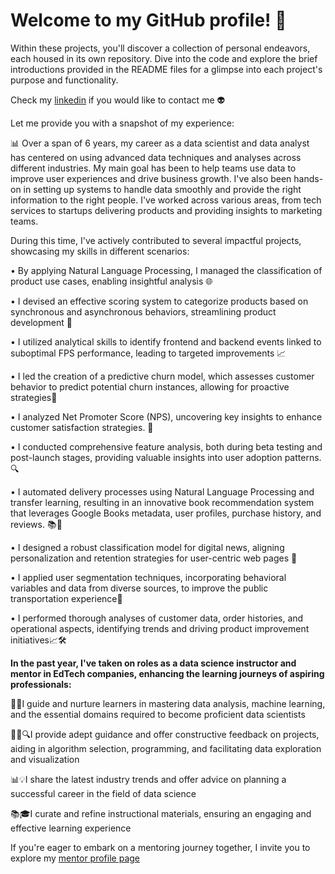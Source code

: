 # Welcome to my GitHub profile! 👋

Within these projects, you'll discover a collection of personal endeavors, each housed in its own repository. 
Dive into the code and explore the brief introductions provided in the README files for a glimpse into each project's purpose and functionality.

Check my [linkedin](https://www.linkedin.com/in/alejandra-berbesi-becerra/) if you would like to contact me :alien:	

Let me provide you with a snapshot of my experience:

📊 Over a span of 6 years, my career as a data scientist and data analyst has centered on using advanced data techniques and analyses across different industries. My main goal has been to help teams use data to improve user experiences and drive business growth. I've also been hands-on in setting up systems to handle data smoothly and provide the right information to the right people. I've worked across various areas, from tech services to startups delivering products and providing insights to marketing teams.

During this time, I've actively contributed to several impactful projects, showcasing my skills in different scenarios:

• By applying Natural Language Processing, I managed the classification of product use cases, enabling insightful analysis 🌐

• I devised an effective scoring system to categorize products based on synchronous and asynchronous behaviors, streamlining product development 🚀

• I utilized analytical skills to identify frontend and backend events linked to suboptimal FPS performance, leading to targeted improvements 📈

• I led the creation of a predictive churn model, which assesses customer behavior to predict potential churn instances, allowing for proactive strategies🔮

• I analyzed Net Promoter Score (NPS), uncovering key insights to enhance customer satisfaction strategies. 🌟

• I conducted comprehensive feature analysis, both during beta testing and post-launch stages, providing valuable insights into user adoption patterns. 🔍

• I automated delivery processes using Natural Language Processing and transfer learning, resulting in an innovative book recommendation system that leverages Google Books metadata, user profiles, purchase history, and reviews. 📚🤖

• I designed a robust classification model for digital news, aligning personalization and retention strategies for user-centric web pages 📰

• I applied user segmentation techniques, incorporating behavioral variables and data from diverse sources, to improve the public transportation experience🚆

• I performed thorough analyses of customer data, order histories, and operational aspects, identifying trends and driving product improvement initiatives📈🛠️

**In the past year, I've taken on roles as a data science instructor and mentor in EdTech companies, enhancing the learning journeys of aspiring professionals:**

🧑‍🏫I guide and nurture learners in mastering data analysis, machine learning, and the essential domains required to become proficient data scientists 

👨‍💻🔍I provide adept guidance and offer constructive feedback on projects, aiding in algorithm selection, programming, and facilitating data exploration and 
visualization 

📊💡I share the latest industry trends and offer advice on planning a successful career in the field of data science 

📚🎓I curate and refine instructional materials, ensuring an engaging and effective learning experience 

If you're eager to embark on a mentoring journey together, I invite you to explore my [mentor profile page](https://app.sharpestminds.com/mentor-bio/alejandra-berbesi)

<!---![Anurag's GitHub stats](https://github-readme-stats.vercel.app/api?username=alejandraberbesi&hide=stars,issues,contribs&count_private=true&show_icons=true&theme=outrun&include_all_commits=true&hide_rank=true)

[![Top Langs](https://github-readme-stats.vercel.app/api/top-langs/?username=alejandraberbesi&layout=compact&hide=jupyter%20notebook&theme=outrun)](https://github.com/anuraghazra/github-readme-stats)--->

